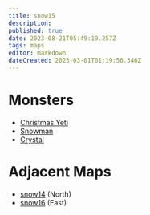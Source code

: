 ```yaml
---
title: snow15
description: 
published: true
date: 2023-08-21T05:49:19.257Z
tags: maps
editor: markdown
dateCreated: 2023-03-01T01:19:56.346Z
---
```


# Monsters
 * [Christmas Yeti](/monsters/christmas-yeti)
 * [Snowman](/monsters/snowman)
 * [Crystal](/monsters/crystal)

# Adjacent Maps
 * [snow14](/maps/snow14) (North)
 * [snow16](/maps/snow16) (East)
